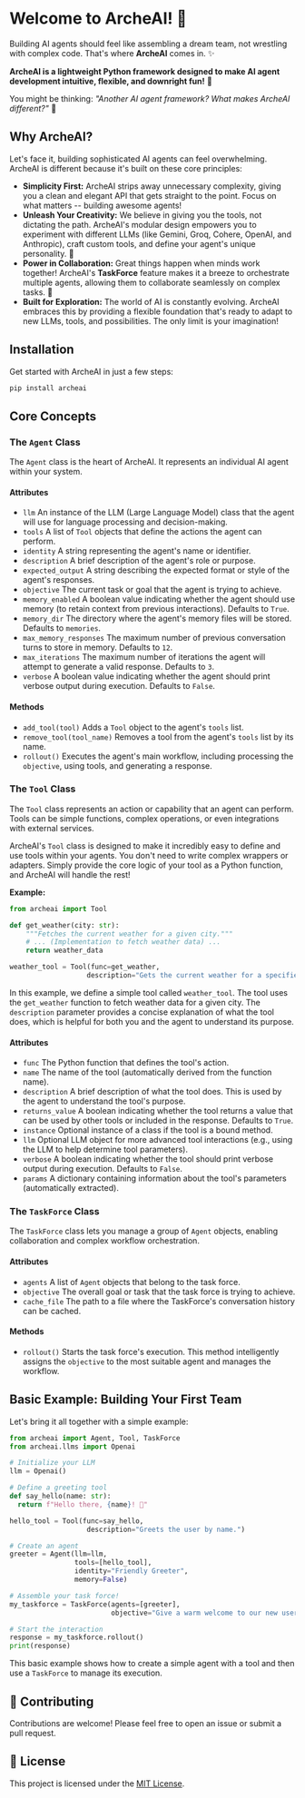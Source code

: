 # Welcome to ArcheAI! 🚀

Building AI agents should feel like assembling a dream team, not
wrestling with complex code. That's where **ArcheAI** comes in. ✨

**ArcheAI is a lightweight Python framework designed to make AI agent
development intuitive, flexible, and downright fun!** 🎉

You might be thinking: *"Another AI agent framework? What makes ArcheAI
different?"* 🤔

## Why ArcheAI?

Let's face it, building sophisticated AI agents can feel overwhelming.
ArcheAI is different because it's built on these core principles:

-   **Simplicity First:** ArcheAI strips away unnecessary complexity,
    giving you a clean and elegant API that gets straight to the point.
    Focus on what matters -- building awesome agents!
-   **Unleash Your Creativity:** We believe in giving you the tools, not
    dictating the path. ArcheAI's modular design empowers you to
    experiment with different LLMs (like Gemini, Groq, Cohere, OpenAI,
    and Anthropic), craft custom tools, and define your agent's unique
    personality. 🎨
-   **Power in Collaboration:** Great things happen when minds work
    together! ArcheAI's **TaskForce** feature makes it a breeze to
    orchestrate multiple agents, allowing them to collaborate seamlessly
    on complex tasks. 🤝
-   **Built for Exploration:** The world of AI is constantly evolving.
    ArcheAI embraces this by providing a flexible foundation that's
    ready to adapt to new LLMs, tools, and possibilities. The only limit
    is your imagination!

## Installation

Get started with ArcheAI in just a few steps:

``` bash
pip install archeai 
```

## Core Concepts

### The `Agent` Class

The `Agent` class is the heart of ArcheAI. It represents an individual
AI agent within your system.

#### Attributes

- `llm`                    An instance of the LLM (Large Language Model) class that the agent will use for language processing and decision-making.
- `tools`                  A list of `Tool` objects that define the actions the agent can perform.
- `identity`               A string representing the agent's name or identifier.
- `description`            A brief description of the agent's role or purpose.
- `expected_output`        A string describing the expected format or style of the agent's responses.
- `objective`              The current task or goal that the agent is trying to achieve.
- `memory_enabled`         A boolean value indicating whether the agent should use memory (to retain context from previous interactions). Defaults to `True`.
- `memory_dir`             The directory where the agent's memory files will be stored. Defaults to `memories`.
- `max_memory_responses`   The maximum number of previous conversation turns to store in memory. Defaults to `12`.
- `max_iterations`         The maximum number of iterations the agent will attempt to generate a valid response. Defaults to `3`.
- `verbose`                A boolean value indicating whether the agent should print verbose output during execution. Defaults to `False`.

#### Methods

- `add_tool(tool)`           Adds a `Tool` object to the agent's `tools` list.
- `remove_tool(tool_name)`   Removes a tool from the agent's `tools` list by its name.
- `rollout()`                Executes the agent's main workflow, including processing the `objective`, using tools, and generating a response.

### The `Tool` Class

The `Tool` class represents an action or capability that an agent can
perform. Tools can be simple functions, complex operations, or even
integrations with external services.

ArcheAI's `Tool` class is designed to make it incredibly easy to define
and use tools within your agents. You don't need to write complex
wrappers or adapters. Simply provide the core logic of your tool as a
Python function, and ArcheAI will handle the rest!

**Example:**

``` python
from archeai import Tool

def get_weather(city: str):
    """Fetches the current weather for a given city.""" 
    # ... (Implementation to fetch weather data) ... 
    return weather_data 

weather_tool = Tool(func=get_weather, 
                   description="Gets the current weather for a specified city.")
```

In this example, we define a simple tool called `weather_tool`. The tool
uses the `get_weather` function to fetch weather data for a given city.
The `description` parameter provides a concise explanation of what the
tool does, which is helpful for both you and the agent to understand its
purpose.

#### Attributes

- `func`            The Python function that defines the tool's action.
- `name`            The name of the tool (automatically derived from the function name).
- `description`     A brief description of what the tool does. This is used by the agent to understand the tool's purpose.
- `returns_value`   A boolean indicating whether the tool returns a value that can be used by other tools or included in the response. Defaults to `True`.
- `instance`        Optional instance of a class if the tool is a bound method.
- `llm`             Optional LLM object for more advanced tool interactions (e.g., using the LLM to help determine tool parameters).
- `verbose`         A boolean indicating whether the tool should print verbose output during execution. Defaults to `False`.
- `params`          A dictionary containing information about the tool's parameters (automatically extracted).


### The `TaskForce` Class

The `TaskForce` class lets you manage a group of `Agent` objects,
enabling collaboration and complex workflow orchestration.

#### Attributes

- `agents`       A list of `Agent` objects that belong to the task force.
- `objective`    The overall goal or task that the task force is trying to achieve.
- `cache_file`   The path to a file where the TaskForce's conversation history can be cached.

#### Methods

- `rollout()`   Starts the task force's execution. This method intelligently assigns the `objective` to the most suitable agent and manages the workflow.

## Basic Example: Building Your First Team

Let's bring it all together with a simple example:

``` python
from archeai import Agent, Tool, TaskForce
from archeai.llms import Openai 

# Initialize your LLM
llm = Openai()

# Define a greeting tool
def say_hello(name: str):
  return f"Hello there, {name}! 👋" 

hello_tool = Tool(func=say_hello, 
                   description="Greets the user by name.")

# Create an agent
greeter = Agent(llm=llm, 
                tools=[hello_tool], 
                identity="Friendly Greeter",
                memory=False)

# Assemble your task force!
my_taskforce = TaskForce(agents=[greeter], 
                         objective="Give a warm welcome to our new user!") 

# Start the interaction
response = my_taskforce.rollout() 
print(response) 
```

This basic example shows how to create a simple agent with a tool and
then use a `TaskForce` to manage its execution.

## 🤝 Contributing

Contributions are welcome! Please feel free to open an issue or submit a pull request.

## 📄 License

This project is licensed under the [MIT License](LICENSE).
